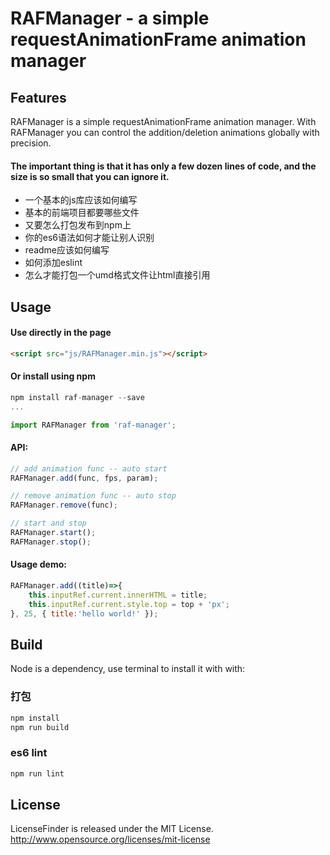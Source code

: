 RAFManager - a simple requestAnimationFrame animation manager
======

## Features
RAFManager is a simple requestAnimationFrame animation manager.
With RAFManager you can control the addition/deletion animations globally with precision.

#### The important thing is that it has only a few dozen lines of code, and the size is so small that you can ignore it.

* 一个基本的js库应该如何编写  
* 基本的前端项目都要哪些文件
* 又要怎么打包发布到npm上  
* 你的es6语法如何才能让别人识别  
* readme应该如何编写  
* 如何添加eslint
* 怎么才能打包一个umd格式文件让html直接引用

## Usage
#### Use directly in the page

```html
<script src="js/RAFManager.min.js"></script>
```

#### Or install using npm 

```javascript
npm install raf-manager --save 
...

import RAFManager from 'raf-manager';
```

#### API:
```javascript
// add animation func -- auto start
RAFManager.add(func, fps, param); 

// remove animation func -- auto stop
RAFManager.remove(func);

// start and stop
RAFManager.start();
RAFManager.stop();
```

#### Usage demo:
```javascript
RAFManager.add((title)=>{
    this.inputRef.current.innerHTML = title;
    this.inputRef.current.style.top = top + 'px';
}, 25, { title:'hello world!' }); 
```

## Build
Node is a dependency, use terminal to install it with with:  

### 打包

```javascript
npm install
npm run build
``` 

### es6 lint

```javascript
npm run lint
```

## License
LicenseFinder is released under the MIT License. http://www.opensource.org/licenses/mit-license
